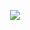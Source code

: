 </p>
<p align="center">
<img src=https://i.postimg.cc/50yZvbsf/Untitled342-20250517031822.png">
<p align="center">
